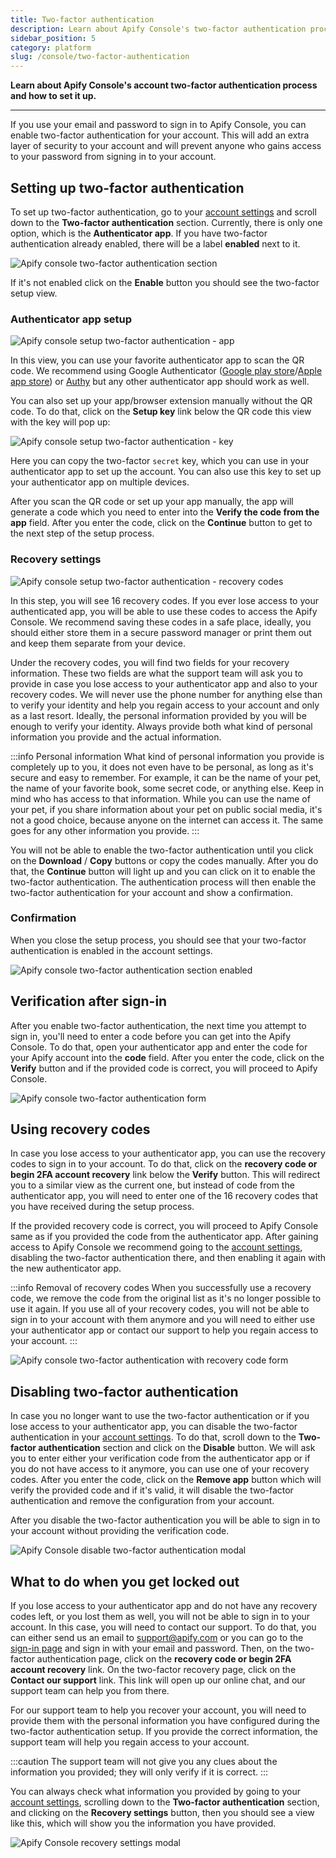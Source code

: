 ```yaml
---
title: Two-factor authentication
description: Learn about Apify Console's two-factor authentication process and how to set it up.
sidebar_position: 5
category: platform
slug: /console/two-factor-authentication
---
```


**Learn about Apify Console's account two-factor authentication process and how to set it up.**

---

If you use your email and password to sign in to Apify Console, you can enable two-factor authentication for your account. This will add an extra layer of security to your account and will prevent anyone who gains access to your password from signing in to your account.

## Setting up two-factor authentication

To set up two-factor authentication, go to your [account settings](https://console.apify.com/account/settings) and scroll down to the **Two-factor authentication** section. Currently, there is only one option, which is the **Authenticator app**. If you have two-factor authentication already enabled, there will be a label **enabled** next to it.

![Apify console two-factor authentication section](./images/console-account-two-factor-disabled.png)

If it's not enabled click on the **Enable** button you should see the two-factor setup view.

### Authenticator app setup

![Apify console setup two-factor authentication - app](./images/console-two-factor-app-setup.png)

In this view, you can use your favorite authenticator app to scan the QR code. We recommend using Google Authenticator ([Google play store](https://play.google.com/store/apps/details?id=com.google.android.apps.authenticator2&hl=en_US)/[Apple app store](https://apps.apple.com/us/app/google-authenticator/id388497605)) or [Authy](https://authy.com/) but any other authenticator app should work as well.

You can also set up your app/browser extension manually without the QR code. To do that, click on the **Setup key** link below the QR code this view with the key will pop up:

![Apify console setup two-factor authentication - key](./images/console-setup-two-factor-auth-key.png)

Here you can copy the two-factor `secret` key, which you can use in your authenticator app to set up the account. You can also use this key to set up your authenticator app on multiple devices.

After you scan the QR code or set up your app manually, the app will generate a code which you need to enter into the **Verify the code from the app** field. After you enter the code, click on the **Continue** button to get to the next step of the setup process.

### Recovery settings

![Apify console setup two-factor authentication - recovery codes](./images/console-two-factor-recovery-setup.png)

In this step, you will see 16 recovery codes. If you ever lose access to your authenticated app, you will be able to use these codes to access the Apify Console. We recommend saving these codes in a safe place, ideally, you should either store them in a secure password manager or print them out and keep them separate from your device.

Under the recovery codes, you will find two fields for your recovery information. These two fields are what the support team will ask you to provide in case you lose access to your authenticator app and also to your recovery codes. We will never use the phone number for anything else than to verify your identity and help you regain access to your account and only as a last resort. Ideally, the personal information provided by you will be enough to verify your identity. Always provide both what kind of personal information you provide and the actual information.

:::info Personal information
What kind of personal information you provide is completely up to you, it does not even have to be personal, as long as it's secure and easy to remember. For example, it can be the name of your pet, the name of your favorite book, some secret code, or anything else. Keep in mind who has access to that information. While you can use the name of your pet, if you share information about your pet on public social media, it's not a good choice, because anyone on the internet can access it. The same goes for any other information you provide.
:::

You will not be able to enable the two-factor authentication until you click on the **Download** / **Copy** buttons or copy the codes manually. After you do that, the **Continue** button will light up and you can click on it to enable the two-factor authentication. The authentication process will then enable the two-factor authentication for your account and show a confirmation.

### Confirmation

When you close the setup process, you should see that your two-factor authentication is enabled in the account settings.

![Apify console two-factor authentication section enabled](./images/console-account-two-factor-enabled.png)


## Verification after sign-in

After you enable two-factor authentication, the next time you attempt to sign in, you'll need to enter a code before you can get into the Apify Console. To do that, open your authenticator app and enter the code for your Apify account into the **code** field. After you enter the code, click on the **Verify** button and if the provided code is correct, you will proceed to Apify Console.

![Apify console two-factor authentication form](./images/console-two-factor-authentication.png)

## Using recovery codes

In case you lose access to your authenticator app, you can use the recovery codes to sign in to your account. To do that, click on the **recovery code or begin 2FA account recovery** link below the **Verify** button. This will redirect you to a similar view as the current one, but instead of code from the authenticator app, you will need to enter one of the 16 recovery codes that you have received during the setup process.

If the provided recovery code is correct, you will proceed to Apify Console same as if you provided the code from the authenticator app. After gaining access to Apify Console we recommend going to the [account settings](https://console.apify.com/account/settings), disabling the two-factor authentication there, and then enabling it again with the new authenticator app.

:::info Removal of recovery codes
When you successfully use a recovery code, we remove the code from the original list as it's no longer possible to use it again. If you use all of your recovery codes, you will not be able to sign in to your account with them anymore and you will need to either use your authenticator app or contact our support to help you regain access to your account.
:::


![Apify console two-factor authentication with recovery code form](./images/console-two-factor-use-recovery-code.png)

## Disabling two-factor authentication

In case you no longer want to use the two-factor authentication or if you lose access to your authenticator app, you can disable the two-factor authentication in your [account settings](https://console.apify.com/account/settings). To do that, scroll down to the **Two-factor authentication** section and click on the **Disable** button. We will ask you to enter either your verification code from the authenticator app or if you do not have access to it anymore, you can use one of your recovery codes. After you enter the code, click on the **Remove app** button which will verify the provided code and if it's valid, it will disable the two-factor authentication and remove the configuration from your account.

After you disable the two-factor authentication you will be able to sign in to your account without providing the verification code.

![Apify Console disable two-factor authentication modal](./images/console-two-factor-auth-disable.png)

## What to do when you get locked out

If you lose access to your authenticator app and do not have any recovery codes left, or you lost them as well, you will not be able to sign in to your account. In this case, you will need to contact our support. To do that, you can either send us an email to [support@apify.com](mailto:support@apify.com?subject='Locked%20out%20of%20account%20with%202FA%20enabled') or you can go to the [sign-in page](https://console.apify.com/sign-in) and sign in with your email and password. Then, on the two-factor authentication page, click on the **recovery code or begin 2FA account recovery** link. On the two-factor recovery page, click on the **Contact our support** link. This link will open up our online chat, and our support team can help you from there.

For our support team to help you recover your account, you will need to provide them with the personal information you have configured during the two-factor authentication setup. If you provide the correct information, the support team will help you regain access to your account.

:::caution
The support team will not give you any clues about the information you provided; they will only verify if it is correct.
:::

You can always check what information you provided by going to your [account settings](https://console.apify.com/account/settings), scrolling down to the **Two-factor authentication** section, and clicking on the **Recovery settings** button, then you should see a view like this, which will show you the information you have provided.

![Apify Console recovery settings modal](./images/console-two-factor-recovery-settings.png)
